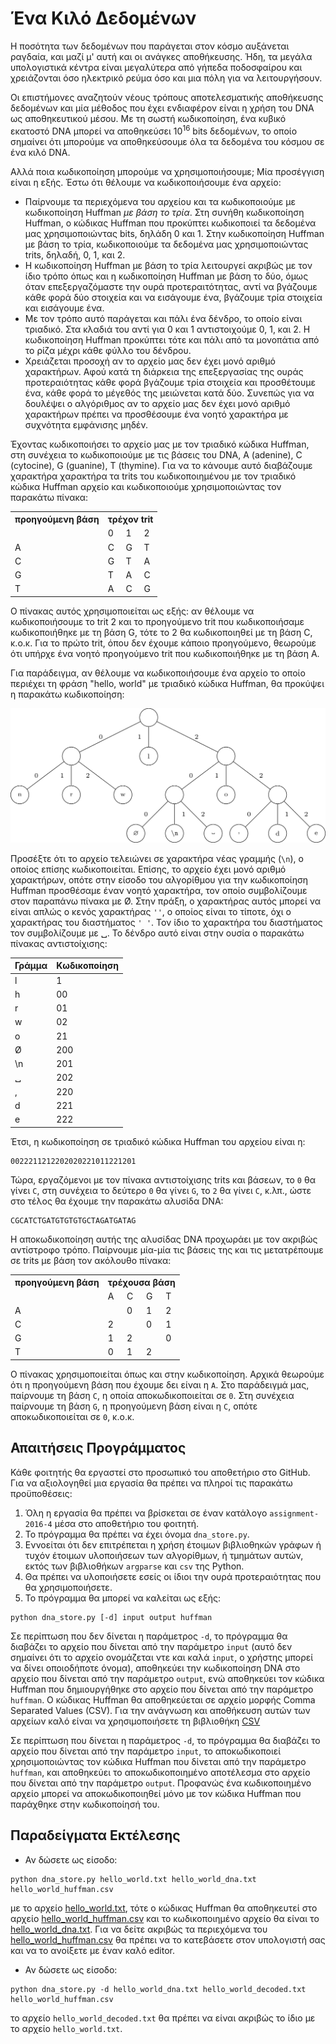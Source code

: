 # Ένα Κιλό Δεδομένων

Η ποσότητα των δεδομένων που παράγεται στον κόσμο αυξάνεται ραγδαία, και μαζί μ' αυτή και οι ανάγκες αποθήκευσης. Ήδη, τα μεγάλα υπολογιστικά κέντρα είναι μεγαλύτερα από γήπεδα ποδοσφαίρου και χρειάζονται όσο ηλεκτρικό ρεύμα όσο και μια πόλη για να λειτουργήσουν.

Οι επιστήμονες αναζητούν νέους τρόπους αποτελεσματικής αποθήκευσης δεδομένων και μία μέθοδος που έχει ενδιαφέρον είναι η χρήση του DNA ως αποθηκευτικού μέσου. Με τη σωστή κωδικοποίηση, ένα κυβικό εκατοστό DNA μπορεί να αποθηκεύσει 10<sup>16</sup> bits δεδομένων, το οποίο σημαίνει ότι μπορούμε να αποθηκεύσουμε όλα τα δεδομένα του κόσμου σε ένα κιλό DNA.

Αλλά ποια κωδικοποίηση μπορούμε να χρησιμοποιήσουμε; Μία προσέγγιση είναι η εξής. Έστω ότι θέλουμε να κωδικοποιήσουμε ένα αρχείο:

* Παίρνουμε τα περιεχόμενα του αρχείου και τα κωδικοποιούμε με κωδικοποίηση Huffman *με βάση το τρία*. Στη συνήθη κωδικοποίηση Huffman, o κώδικας Huffman που προκύπτει κωδικοποιεί τα δεδομένα μας χρησιμοποιώντας bits, δηλάδη 0 και 1. Στην κωδικοποίηση Huffman με βάση το τρία, κωδικοποιούμε τα δεδομένα μας χρησιμοποιώντας trits, δηλαδή, 0, 1, και 2. 
* Η κωδικοποίηση Huffman με βάση το τρία λειτουργεί ακριβώς με τον ίδιο τρόπο όπως και η κωδικοποίηση Huffman με βάση το δύο, όμως όταν επεξεργαζόμαστε την ουρά προτεραιτότητας, αντί να βγάζουμε κάθε φορά δύο στοιχεία και να εισάγουμε ένα, βγάζουμε τρία στοιχεία και εισάγουμε ένα. 
* Με τον τρόπο αυτό παράγεται και πάλι ένα δένδρο, το οποίο είναι τριαδικό. Στα κλαδιά του αντί για 0 και 1 αντιστοιχούμε 0, 1, και 2. Η κωδικοποίηση Huffman προκύπτει τότε και πάλι από τα μονοπάτια από το ρίζα μέχρι κάθε φύλλο του δένδρου.
* Χρειάζεται προσοχή αν το αρχείο μας δεν έχει μονό αριθμό χαρακτήρων. Αφού κατά τη διάρκεια της επεξεργασίας της ουράς προτεραιότητας κάθε φορά βγάζουμε τρία στοιχεία και προσθέτουμε ένα, κάθε φορά το μέγεθός της μειώνεται κατά δύο. Συνεπώς για να δουλέψει ο αλγόριθμος αν το αρχείο μας δεν έχει μονό αριθμό χαρακτήρων πρέπει να προσθέσουμε ένα νοητό χαρακτήρα με συχνότητα εμφάνισης μηδέν.

Έχοντας κωδικοποιήσει το αρχείο μας με τον τριαδικό κώδικα Huffman, στη συνέχεια το κωδικοποιούμε με τις βάσεις του DNA, A (adenine), C (cytocine), G (guanine), T (thymine). Για να το κάνουμε αυτό διαβάζουμε χαρακτήρα χαρακτήρα τα trits του κωδικοποιημένου με τον τριαδικό κώδικα Huffman αρχείο και κωδικοποιούμε χρησιμοποιώντας τον παρακάτω πίνακα:

<table>
  <tr>
    <th>προηγούμενη βάση</th>
    <th colspan="3">τρέχον trit</th>
  </tr>
  <tr>
    <td></td>
    <td>0</td>
    <td>1</td>
    <td>2</td>
  </tr>
  <tr>
    <td>A</td>
    <td>C</td>
    <td>G</td>
    <td>T</td>
  </tr>
  <tr>
    <td>C</td>
    <td>G</td>
    <td>T</td>
    <td>A</td>
  </tr>
  <tr>
    <td>G</td>
    <td>T</td>
    <td>A</td>
    <td>C</td>
  </tr>
  <tr>
    <td>T</td>
    <td>A</td>
    <td>C</td>
    <td>G</td>
  </tr>
</table>

Ο πίνακας αυτός χρησιμοποιείται ως εξής: αν θέλουμε να κωδικοποιήσουμε το trit 2 και το προηγούμενο trit που κωδικοποιήσαμε κωδικοποιήθηκε με τη βάση G, τότε το 2 θα κωδικοποιηθεί με τη βάση C, κ.ο.κ. Για το πρώτο trit, όπου δεν έχουμε κάποιο προηγούμενο, θεωρούμε ότι υπήρχε ένα νοητό προηγούμενο trit που κωδικοποιήθηκε με τη βάση A.

Για παράδειγμα, αν θέλουμε να κωδικοποιήσουμε ένα αρχείο το οποίο περιέχει τη φράση "hello, world" με τριαδικό κώδικα Huffman, θα προκύψει η παρακάτω κωδικοποίηση:

<img src="hello_world.png">

Προσέξτε ότι το αρχείο τελειώνει σε χαρακτήρα νέας γραμμής (`\n`), ο οποίος επίσης κωδικοποιείται. Επίσης, το αρχείο έχει μονό αριθμό χαρακτήρων, οπότε στην είσοδο του αλγορίθμου για την κωδικοποίηση Huffman προσθέσαμε έναν νοητό χαρακτήρα, τον οποίο συμβολίζουμε στον παραπάνω πίνακα με &Oslash;. Στην πράξη, ο χαρακτήρας αυτός μπορεί να είναι απλώς ο κενός χαρακτήρας `''`, ο οποίος είναι το τίποτε, όχι ο χαρακτήρας του διαστήματος `' '`. Τον ίδιο το χαρακτήρα του διαστήματος τον συμβολίζουμε με &#9251;. Το δένδρο αυτό είναι στην ουσία ο παρακάτω πίνακας αντιστοίχισης:

| Γράμμα | Κωδικοποίηση |
|--------|--------------|
|   l    |      1       |
|   h    |     00       |
|   r    |     01       |
|   w    |     02       |
|   o    |     21       |
|&Oslash;|    200       |
|  \n    |    201       |
|&#9251; |    202       |
|   ,    |    220       |
|   d    |    221       |
|   e    |    222       |

Έτσι, η κωδικοποίηση σε τριαδικό κώδικα Huffman του αρχείου είναι η:

```
0022211212202020221011221201
```

Τώρα, εργαζόμενοι με τον πίνακα αντιστοίχισης trits και βάσεων, το `0` θα γίνει `C`, στη συνέχεια το δεύτερο `0` θα γίνει `G`, το `2` θα γίνει `C`, κ.λπ., ώστε στο τέλος θα έχουμε την παρακάτω αλυσίδα DNA:

```
CGCATCTGATGTGTGTGCTAGATGATAG
```
Η αποκωδικοποίηση αυτής της αλυσίδας DNA προχωράει με τον ακριβώς αντίστροφο τρόπο. Παίρνουμε μία-μία τις βάσεις της και τις μετατρέπουμε σε trits με βάση τον ακόλουθο πίνακα:

<table>
  <tr>
    <th>πρoηγούμενη βάση</th>
    <th colspan="4">τρέχουσα βάση</th>
  </tr>
  <tr>
    <td></td>
    <td>A</td>
    <td>C</td>
    <td>G</td>
    <td>T</td>
  </tr>
  <tr>
    <td>A</td>
    <td></td>
    <td>0</td>
    <td>1</td>
    <td>2</td>
  </tr>
  <tr>
    <td>C</td>
    <td>2</td>
    <td></td>
    <td>0</td>
    <td>1</td>
  </tr>
  <tr>
    <td>G</td>
    <td>1</td>
    <td>2</td>
    <td></td>
    <td>0</td>
  </tr>
  <tr>
    <td>T</td>
    <td>0</td>
    <td>1</td>
    <td>2</td>
    <td></td>
  </tr>
</table>

Ο πίνακας χρησιμοποιείται όπως και στην κωδικοποίηση. Αρχικά θεωρούμε ότι η προηγούμενη βάση που έχουμε δει είναι η `A`. Στο παράδειγμά μας, παίρνουμε τη βάση `C`, η οποία αποκωδικοποιείται σε `0`. Στη συνέχεια παίρνουμε τη βάση `G`, η προηγούμενη βάση είναι η `C`, οπότε αποκωδικοποιείται σε `0`, κ.ο.κ.

## Απαιτήσεις Προγράμματος

Κάθε φοιτητής θα εργαστεί στο προσωπικό του αποθετήριο στο GitHub. Για να αξιολογηθεί μια εργασία θα πρέπει να πληροί τις παρακάτω προϋποθέσεις:

1. Όλη η εργασία θα πρέπει να βρίσκεται σε έναν κατάλογο `assignment-2016-4` μέσα στο αποθετήριο του φοιτητή.
2. Το πρόγραμμα θα πρέπει να έχει όνομα `dna_store.py`.
3. Εννοείται ότι δεν επιτρέπεται η χρήση έτοιμων βιβλιοθηκών γράφων ή τυχόν έτοιμων υλοποιήσεων των αλγορίθμων, ή τμημάτων αυτών, εκτός των βιβλιοθήκων `argparse` και `csv` της Python.
4. Θα πρέπει να υλοποιήσετε εσείς οι ίδιοι την ουρά προτεραιότητας που θα χρησιμοποιήσετε.
5. Το πρόγραμμα θα μπορεί να καλείται ως εξής:
```
python dna_store.py [-d] input output huffman
```

Σε περίπτωση που δεν δίνεται η παράμετρος `-d`, το πρόγραμμα θα διαβάζει το αρχείο που δίνεται από την παράμετρο `input` (αυτό δεν σημαίνει ότι το αρχείο ονομάζεται ντε και καλά `input`, ο χρήστης μπορεί να δίνει οποιοδήποτε όνομα), αποθηκεύει την κωδικοποίηση DNA στο αρχείο που δίνεται από την παράμετρο `output`, ενώ αποθηκεύει τον κώδικα Huffman που δημιουργήθηκε στο αρχείο που δίνεται από την παράμετρο `huffman`. Ο κώδικας Huffman θα αποθηκεύεται σε αρχείο μορφής Comma Separated Values (CSV). Για την ανάγνωση και αποθήκευση αυτών των αρχείων καλό είναι να χρησιμοποιήσετε τη βιβλιοθήκη [CSV](https://docs.python.org/3/library/csv.html)

Σε περίπτωση που δίνεται η παράμετρος `-d`, το πρόγραμμα θα διαβάζει το αρχείο που δίνεται από την παράμετρο `input`, το αποκωδικοποιεί χρησιμοποιώντας τον κώδικα Huffman που δίνεται από την παράμετρο `huffman`, και αποθηκεύει το αποκωδικοποιημένο αποτέλεσμα στο αρχείο που δίνεται από την παράμετρο `output`. Προφανώς ένα κωδικοποιημένο αρχείο μπορεί να αποκωδικοποιηθεί μόνο με τον κώδικα Huffman που παράχθηκε στην κωδικοποίησή του.

## Παραδείγματα Εκτέλεσης

* Αν δώσετε ως είσοδο:
```
python dna_store.py hello_world.txt hello_world_dna.txt hello_world_huffman.csv
```
με το αρχείο [hello_world.txt](hello_world.txt), τότε ο κώδικας Huffman θα αποθηκευτεί στο αρχείο [hello_world_huffman.csv](hello_world_huffman.csv) και το κωδικοποιημένο αρχείο θα είναι το [hello_world_dna.txt](hello_world_dna.txt). Για να δείτε ακριβώς τα περιεχόμενα του [hello_world_huffman.csv](hello_world_huffman.csv) θα πρέπει να το κατεβάσετε στον υπολογιστή σας και να το ανοίξετε με έναν καλό editor.

* Αν δώσετε ως είσοδο:
```
python dna_store.py -d hello_world_dna.txt hello_world_decoded.txt hello_world_huffman.csv
```
το αρχείο `hello_world_decoded.txt` θα πρέπει να είναι ακριβώς το ίδιο με το αρχείο `hello_world.txt`.


